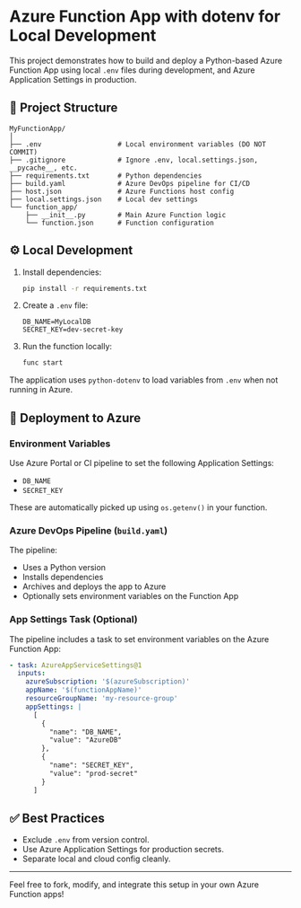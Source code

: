 # Azure Function App with dotenv for Local Development

This project demonstrates how to build and deploy a Python-based Azure Function App using local `.env` files during development, and Azure Application Settings in production.

## 📁 Project Structure

```
MyFunctionApp/
│
├── .env                   # Local environment variables (DO NOT COMMIT)
├── .gitignore             # Ignore .env, local.settings.json, __pycache__, etc.
├── requirements.txt       # Python dependencies
├── build.yaml             # Azure DevOps pipeline for CI/CD
├── host.json              # Azure Functions host config
├── local.settings.json    # Local dev settings
└── function_app/
    ├── __init__.py        # Main Azure Function logic
    └── function.json      # Function configuration
```

## ⚙️ Local Development

1. Install dependencies:
    ```bash
    pip install -r requirements.txt
    ```

2. Create a `.env` file:
    ```
    DB_NAME=MyLocalDB
    SECRET_KEY=dev-secret-key
    ```

3. Run the function locally:
    ```bash
    func start
    ```

The application uses `python-dotenv` to load variables from `.env` when not running in Azure.

## 🚀 Deployment to Azure

### Environment Variables

Use Azure Portal or CI pipeline to set the following Application Settings:
- `DB_NAME`
- `SECRET_KEY`

These are automatically picked up using `os.getenv()` in your function.

### Azure DevOps Pipeline (`build.yaml`)

The pipeline:
- Uses a Python version
- Installs dependencies
- Archives and deploys the app to Azure
- Optionally sets environment variables on the Function App

### App Settings Task (Optional)
The pipeline includes a task to set environment variables on the Azure Function App:
```yaml
- task: AzureAppServiceSettings@1
  inputs:
    azureSubscription: '$(azureSubscription)'
    appName: '$(functionAppName)'
    resourceGroupName: 'my-resource-group'
    appSettings: |
      [
        {
          "name": "DB_NAME",
          "value": "AzureDB"
        },
        {
          "name": "SECRET_KEY",
          "value": "prod-secret"
        }
      ]
```

## ✅ Best Practices

- Exclude `.env` from version control.
- Use Azure Application Settings for production secrets.
- Separate local and cloud config cleanly.

---

Feel free to fork, modify, and integrate this setup in your own Azure Function apps!
